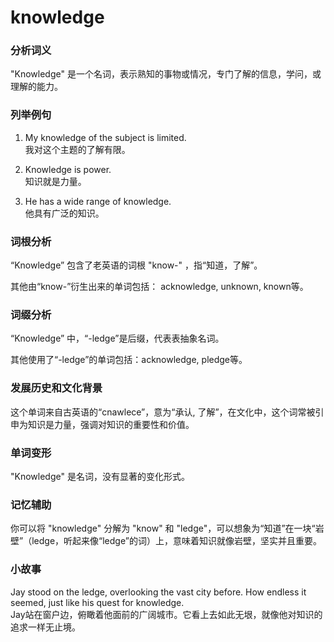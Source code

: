 # knowledge

### 分析词义

  

"Knowledge" 是一个名词，表示熟知的事物或情况，专门了解的信息，学问，或理解的能力。

  

### 列举例句

  

1.  My knowledge of the subject is limited.  
    我对这个主题的了解有限。
    
      
    
2.  Knowledge is power.  
    知识就是力量。
    
      
    
3.  He has a wide range of knowledge.  
    他具有广泛的知识。
    
      
    

  

### 词根分析

  

“Knowledge” 包含了老英语的词根 "know-" ，指“知道，了解”。

  

其他由“know-”衍生出来的单词包括： acknowledge, unknown, known等。

  

### 词缀分析

  

“Knowledge” 中，“-ledge”是后缀，代表表抽象名词。

  

其他使用了“-ledge”的单词包括：acknowledge, pledge等。

  

### 发展历史和文化背景

  

这个单词来自古英语的“cnawlece”，意为“承认, 了解”，在文化中，这个词常被引申为知识是力量，强调对知识的重要性和价值。

  

### 单词变形

  

"Knowledge" 是名词，没有显著的变化形式。

  

### 记忆辅助

  

你可以将 "knowledge" 分解为 "know" 和 "ledge"，可以想象为“知道”在一块“岩壁”（ledge，听起来像“ledge”的词）上，意味着知识就像岩壁，坚实并且重要。

  

### 小故事

  

Jay stood on the ledge, overlooking the vast city before. How endless it seemed, just like his quest for knowledge.  
Jay站在窗户边，俯瞰着他面前的广阔城市。它看上去如此无垠，就像他对知识的追求一样无止境。
